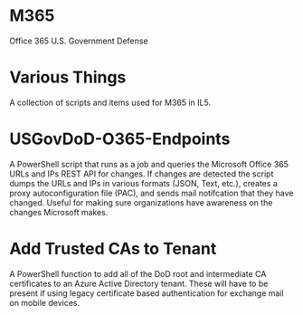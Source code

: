 # M365
Office 365 U.S. Government Defense

# Various Things
A collection of scripts and items used for M365 in IL5.

# USGovDoD-O365-Endpoints
A PowerShell script that runs as a job and queries the Microsoft Office 365 URLs and IPs REST API for changes.  If changes are detected the script dumps the URLs and IPs in various formats (JSON, Text, etc.), creates a proxy autoconfiguration file (PAC), and sends mail notifcation that they have changed.  Useful for making sure organizations have awareness on the changes Microsoft makes.

# Add Trusted CAs to Tenant
A PowerShell function to add all of the DoD root and intermediate CA certificates to an Azure Active Directory tenant.  These will have to be present if using legacy certificate based authentication for exchange mail on mobile devices.
